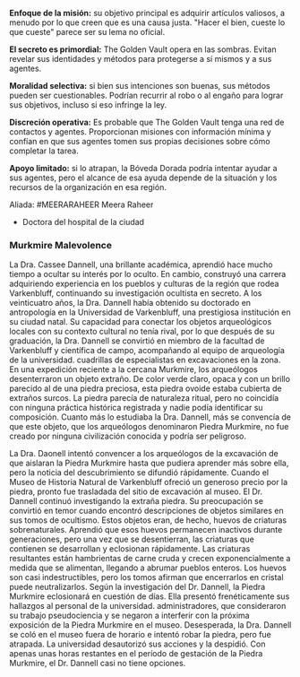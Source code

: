 **Enfoque de la misión:** su objetivo principal es adquirir artículos valiosos, a menudo por lo que creen que es una causa justa. "Hacer el bien, cueste lo que cueste" parece ser su lema no oficial.

**El secreto es primordial:** The Golden Vault opera en las sombras. Evitan revelar sus identidades y métodos para protegerse a sí mismos y a sus agentes.

**Moralidad selectiva:** si bien sus intenciones son buenas, sus métodos pueden ser cuestionables. Podrían recurrir al robo o al engaño para lograr sus objetivos, incluso si eso infringe la ley.

**Discreción operativa:** Es probable que The Golden Vault tenga una red de contactos y agentes. Proporcionan misiones con información mínima y confían en que sus agentes tomen sus propias decisiones sobre cómo completar la tarea.

**Apoyo limitado:** si lo atrapan, la Bóveda Dorada podría intentar ayudar a sus agentes, pero el alcance de esa ayuda depende de la situación y los recursos de la organización en esa región.


Aliada: #MEERARAHEER Meera Raheer

- Doctora del hospital de la ciudad

<h3>Murkmire Malevolence</h3>
<p>La Dra. Cassee Dannell, una brillante académica, aprendió hace mucho tiempo a ocultar su interés por lo oculto. En cambio, construyó una carrera adquiriendo experiencia en los pueblos y culturas de la región que rodea Varkenbluff, continuando su investigación ocultista en secreto. A los veinticuatro años, la Dra. Dannell había obtenido su doctorado en antropología en la Universidad de Varkenbluff, una prestigiosa institución en su ciudad natal. Su capacidad para conectar los objetos arqueológicos locales con su contexto cultural no tenía rival, por lo que después de su graduación, la Dra. Dannell se convirtió en miembro de la facultad de Varkenbluff y científica de campo, acompañando al equipo de arqueología de la universidad.
cuadrillas de especialistas en excavaciones en la zona. En una expedición reciente a la cercana Murkmire, los arqueólogos desenterraron un objeto extraño. De color verde claro, opaca y con un brillo parecido al de una piedra preciosa, esta piedra ovoide estaba cubierta de extraños surcos. La piedra parecía de naturaleza ritual, pero no coincidía con ninguna práctica histórica registrada y nadie podía identificar su composición. Cuanto más lo estudiaba la Dra. Dannell, más se convencía de que este objeto, que los arqueólogos denominaron Piedra Murkmire, no fue creado por ninguna civilización conocida y podría ser peligroso.</p>
<p>La Dra. Daonell intentó convencer a los arqueólogos de la excavación de que aislaran la Piedra Murkmire hasta que pudiera aprender más sobre ella, pero la noticia del descubrimiento se difundió rápidamente. Cuando el Museo de Historia Natural de Varkenbluff ofreció un generoso precio por la piedra, pronto fue trasladada del sitio de excavación al museo. El Dr. Dannell continuó investigando la extraña piedra. Su preocupación se convirtió en temor cuando encontró descripciones de objetos similares en sus tomos de ocultismo. Estos objetos eran, de hecho, huevos de criaturas sobrenaturales. Aprendió que esos huevos permanecen inactivos durante generaciones, pero una vez que se desentierran, las criaturas que contienen se desarrollan y eclosionan rápidamente. Las criaturas resultantes están hambrientas de carne cruda y crecen exponencialmente a medida que se alimentan, llegando a abrumar pueblos enteros. Los huevos son casi indestructibles, pero los tomos afirman que encerrarlos en cristal puede neutralizarlos. Según la investigación del Dr. Dannell, la Piedra Murkmire eclosionará en cuestión de días. Ella presentó frenéticamente sus hallazgos al personal de la universidad.
administradores, que consideraron su trabajo pseudociencia y se negaron a interferir con la próxima exposición de la Piedra Murkmire en el museo. Desesperada, la Dra. Dannell se coló en el museo fuera de horario e intentó robar la piedra, pero fue atrapada. La universidad desautorizó sus acciones y la despidió. Con apenas unas horas restantes en el período de gestación de la Piedra Murkmire, el Dr. Dannell casi no tiene opciones.</p>
